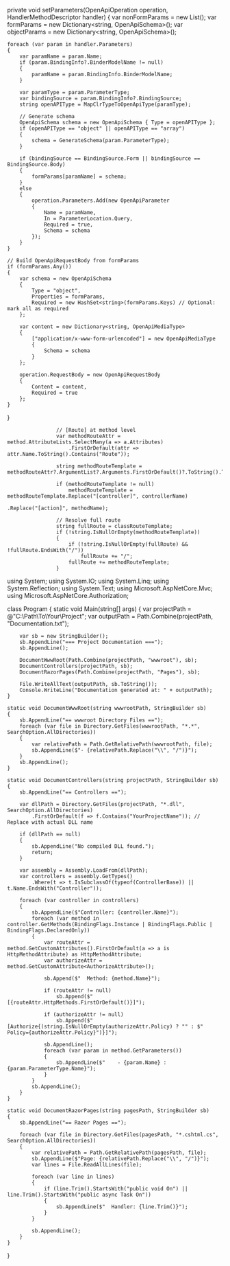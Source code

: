 private void setParameters(OpenApiOperation operation, HandlerMethodDescriptor handler)
{
    var nonFormParams = new List<OpenApiParameter>();
    var formParams = new Dictionary<string, OpenApiSchema>();
    var objectParams = new Dictionary<string, OpenApiSchema>();

    foreach (var param in handler.Parameters)
    {
        var paramName = param.Name;
        if (param.BindingInfo?.BinderModelName != null)
        {
            paramName = param.BindingInfo.BinderModelName;
        }

        var paramType = param.ParameterType;
        var bindingSource = param.BindingInfo?.BindingSource;
        string openAPIType = MapClrTypeToOpenApiType(paramType);

        // Generate schema
        OpenApiSchema schema = new OpenApiSchema { Type = openAPIType };
        if (openAPIType == "object" || openAPIType == "array")
        {
            schema = GenerateSchema(param.ParameterType);
        }

        if (bindingSource == BindingSource.Form || bindingSource == BindingSource.Body)
        {
            formParams[paramName] = schema;
        }
        else
        {
            operation.Parameters.Add(new OpenApiParameter
            {
                Name = paramName,
                In = ParameterLocation.Query,
                Required = true,
                Schema = schema
            });
        }
    }

    // Build OpenApiRequestBody from formParams
    if (formParams.Any())
    {
        var schema = new OpenApiSchema
        {
            Type = "object",
            Properties = formParams,
            Required = new HashSet<string>(formParams.Keys) // Optional: mark all as required
        };

        var content = new Dictionary<string, OpenApiMediaType>
        {
            ["application/x-www-form-urlencoded"] = new OpenApiMediaType
            {
                Schema = schema
            }
        };

        operation.RequestBody = new OpenApiRequestBody
        {
            Content = content,
            Required = true
        };
    }
}
                    
                    
                    
                    
                    
                    // [Route] at method level
                    var methodRouteAttr = method.AttributeLists.SelectMany(a => a.Attributes)
                        .FirstOrDefault(attr => attr.Name.ToString().Contains("Route"));

                    string methodRouteTemplate = methodRouteAttr?.ArgumentList?.Arguments.FirstOrDefault()?.ToString().Trim('"');

                    if (methodRouteTemplate != null)
                        methodRouteTemplate = methodRouteTemplate.Replace("[controller]", controllerName)
                                                                 .Replace("[action]", methodName);

                    // Resolve full route
                    string fullRoute = classRouteTemplate;
                    if (!string.IsNullOrEmpty(methodRouteTemplate))
                    {
                        if (!string.IsNullOrEmpty(fullRoute) && !fullRoute.EndsWith("/"))
                            fullRoute += "/";
                        fullRoute += methodRouteTemplate;
                    }





using System;
using System.IO;
using System.Linq;
using System.Reflection;
using System.Text;
using Microsoft.AspNetCore.Mvc;
using Microsoft.AspNetCore.Authorization;

class Program
{
    static void Main(string[] args)
    {
        var projectPath = @"C:\Path\To\Your\Project";
        var outputPath = Path.Combine(projectPath, "Documentation.txt");

        var sb = new StringBuilder();
        sb.AppendLine("=== Project Documentation ===");
        sb.AppendLine();

        DocumentWwwRoot(Path.Combine(projectPath, "wwwroot"), sb);
        DocumentControllers(projectPath, sb);
        DocumentRazorPages(Path.Combine(projectPath, "Pages"), sb);

        File.WriteAllText(outputPath, sb.ToString());
        Console.WriteLine("Documentation generated at: " + outputPath);
    }

    static void DocumentWwwRoot(string wwwrootPath, StringBuilder sb)
    {
        sb.AppendLine("== wwwroot Directory Files ==");
        foreach (var file in Directory.GetFiles(wwwrootPath, "*.*", SearchOption.AllDirectories))
        {
            var relativePath = Path.GetRelativePath(wwwrootPath, file);
            sb.AppendLine($"- {relativePath.Replace("\\", "/")}");
        }
        sb.AppendLine();
    }

    static void DocumentControllers(string projectPath, StringBuilder sb)
    {
        sb.AppendLine("== Controllers ==");

        var dllPath = Directory.GetFiles(projectPath, "*.dll", SearchOption.AllDirectories)
            .FirstOrDefault(f => f.Contains("YourProjectName")); // Replace with actual DLL name

        if (dllPath == null)
        {
            sb.AppendLine("No compiled DLL found.");
            return;
        }

        var assembly = Assembly.LoadFrom(dllPath);
        var controllers = assembly.GetTypes()
            .Where(t => t.IsSubclassOf(typeof(ControllerBase)) || t.Name.EndsWith("Controller"));

        foreach (var controller in controllers)
        {
            sb.AppendLine($"Controller: {controller.Name}");
            foreach (var method in controller.GetMethods(BindingFlags.Instance | BindingFlags.Public | BindingFlags.DeclaredOnly))
            {
                var routeAttr = method.GetCustomAttributes().FirstOrDefault(a => a is HttpMethodAttribute) as HttpMethodAttribute;
                var authorizeAttr = method.GetCustomAttribute<AuthorizeAttribute>();

                sb.Append($"  Method: {method.Name}");

                if (routeAttr != null)
                    sb.Append($" [{routeAttr.HttpMethods.FirstOrDefault()}]");

                if (authorizeAttr != null)
                    sb.Append($" [Authorize{(string.IsNullOrEmpty(authorizeAttr.Policy) ? "" : $" Policy={authorizeAttr.Policy}")}]");

                sb.AppendLine();
                foreach (var param in method.GetParameters())
                {
                    sb.AppendLine($"    - {param.Name} : {param.ParameterType.Name}");
                }
            }
            sb.AppendLine();
        }
    }

    static void DocumentRazorPages(string pagesPath, StringBuilder sb)
    {
        sb.AppendLine("== Razor Pages ==");

        foreach (var file in Directory.GetFiles(pagesPath, "*.cshtml.cs", SearchOption.AllDirectories))
        {
            var relativePath = Path.GetRelativePath(pagesPath, file);
            sb.AppendLine($"Page: {relativePath.Replace("\\", "/")}");
            var lines = File.ReadAllLines(file);

            foreach (var line in lines)
            {
                if (line.Trim().StartsWith("public void On") || line.Trim().StartsWith("public async Task On"))
                {
                    sb.AppendLine($"  Handler: {line.Trim()}");
                }
            }

            sb.AppendLine();
        }
    }
}
